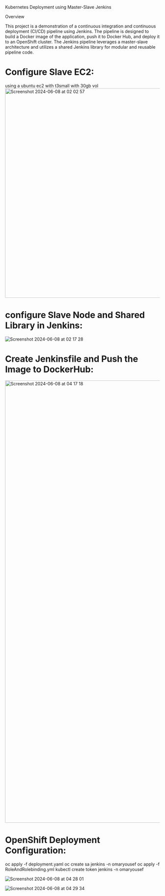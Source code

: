 Kubernetes Deployment using Master-Slave Jenkins

Overview

This project is a demonstration of a continuous integration and continuous deployment (CI/CD) pipeline using Jenkins. The pipeline is designed to build a Docker image of the application, push it to Docker Hub, and deploy it to an OpenShift cluster. The Jenkins pipeline leverages a master-slave architecture and utilizes a shared Jenkins library for modular and reusable pipeline code.

# Configure Slave EC2:
using a ubuntu ec2 with t3small with 30gb vol
<img width="682" alt="Screenshot 2024-06-08 at 02 02 57" src="https://github.com/jowe2114/IVolve-NTI-OJT/assets/126627967/525b20e0-55a8-4be4-9130-089fea42ed59">

# configure Slave Node and Shared Library in Jenkins:
![Screenshot 2024-06-08 at 02 17 28](https://github.com/jowe2114/IVolve-NTI-OJT/assets/126627967/b13e4c49-b4c5-458c-8c57-d1141bdb2897)

# Create Jenkinsfile and Push the Image to DockerHub:

<img width="1440" alt="Screenshot 2024-06-08 at 04 17 18" src="https://github.com/jowe2114/IVolve-NTI-OJT/assets/126627967/61c0a453-a16f-40c0-a337-6b1f6875f2b2">

# OpenShift Deployment Configuration:
oc apply -f deployment.yaml
oc create sa jenkins -n omaryousef
oc apply -f RoleAndRolebinding.yml
kubectl create token jenkins -n omaryousef

![Screenshot 2024-06-08 at 04 28 01](https://github.com/jowe2114/IVolve-NTI-OJT/assets/126627967/c24cd713-4ca0-4a8d-8b6a-4401c6684613)

![Screenshot 2024-06-08 at 04 29 34](https://github.com/jowe2114/IVolve-NTI-OJT/assets/126627967/204d31d4-4278-4227-8b7e-6042d48b0b60)

